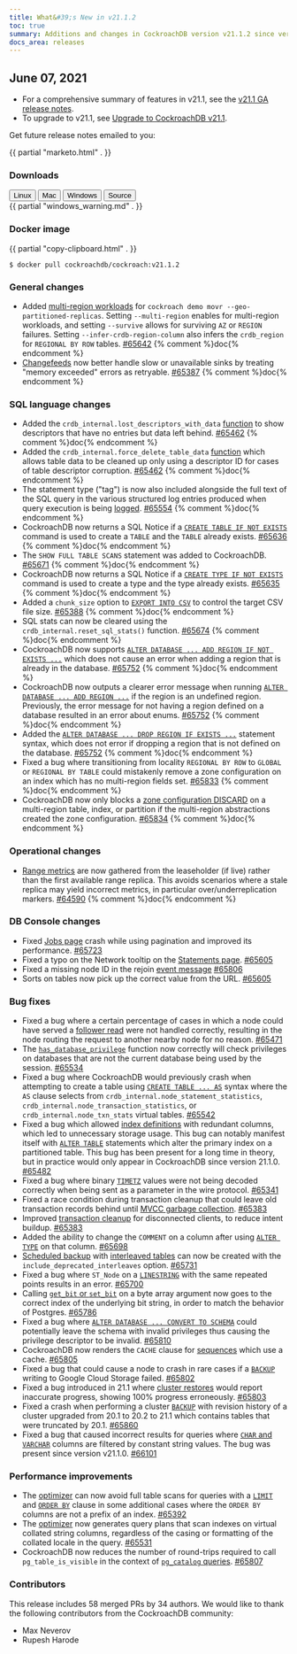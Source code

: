 ```yaml
---
title: What&#39;s New in v21.1.2
toc: true
summary: Additions and changes in CockroachDB version v21.1.2 since version v21.1.1
docs_area: releases 
---
```


## June 07, 2021

- For a comprehensive summary of features in v21.1, see the [v21.1 GA release notes](v21.1.0.html).
- To upgrade to v21.1, see [Upgrade to CockroachDB v21.1](../v21.1/upgrade-cockroach-version.html).

Get future release notes emailed to you:

{{ partial "marketo.html" . }}

### Downloads

<div id="os-tabs" class="filters clearfix">
    <a href="https://binaries.cockroachdb.com/cockroach-v21.1.2.linux-amd64.tgz"><button id="linux" class="filter-button" data-scope="linux" data-eventcategory="linux-binary-release-notes">Linux</button></a>
    <a href="https://binaries.cockroachdb.com/cockroach-v21.1.2.darwin-10.9-amd64.tgz"><button id="mac" class="filter-button" data-scope="mac" data-eventcategory="mac-binary-release-notes">Mac</button></a>
    <a href="https://binaries.cockroachdb.com/cockroach-v21.1.2.windows-6.2-amd64.zip"><button id="windows" class="filter-button" data-scope="windows" data-eventcategory="windows-binary-release-notes">Windows</button></a>
    <a href="https://binaries.cockroachdb.com/cockroach-v21.1.2.src.tgz"><button id="source" class="filter-button" data-scope="source" data-eventcategory="source-release-notes">Source</button></a>
</div>

<section class="filter-content" data-scope="windows">
{{ partial "windows_warning.md" . }}
</section>

### Docker image

{{ partial "copy-clipboard.html" . }}
~~~shell
$ docker pull cockroachdb/cockroach:v21.1.2
~~~

### General changes

- Added [multi-region workloads](../v21.1/multi-region-overview.html) for `cockroach demo movr --geo-partitioned-replicas`. Setting `--multi-region` enables for multi-region workloads, and setting `--survive` allows for surviving `AZ` or `REGION` failures. Setting `--infer-crdb-region-column` also infers the `crdb_region` for `REGIONAL BY ROW` tables. [#65642][#65642] {% comment %}doc{% endcomment %}
- [Changefeeds](../v21.1/create-changefeed.html) now better handle slow or unavailable sinks by treating "memory exceeded" errors as retryable. [#65387][#65387] {% comment %}doc{% endcomment %}

### SQL language changes

- Added the `crdb_internal.lost_descriptors_with_data` [function](../v21.1/functions-and-operators.html) to show descriptors that have no entries but data left behind. [#65462][#65462] {% comment %}doc{% endcomment %}
- Added the `crdb_internal.force_delete_table_data` [function](../v21.1/functions-and-operators.html) which allows table data to be cleaned up only using a descriptor ID for cases of table descriptor corruption. [#65462][#65462] {% comment %}doc{% endcomment %}
- The statement type ("tag") is now also included alongside the full text of the SQL query in the various structured log entries produced when query execution is being [logged](../v21.1/logging-overview.html). [#65554][#65554] {% comment %}doc{% endcomment %}
- CockroachDB now returns a SQL Notice if a [`CREATE TABLE IF NOT EXISTS`](../v21.1/create-table.html) command is used to create a `TABLE` and the `TABLE` already exists. [#65636][#65636] {% comment %}doc{% endcomment %}
- The `SHOW FULL TABLE SCANS` statement was added to CockroachDB. [#65671][#65671] {% comment %}doc{% endcomment %}
- CockroachDB now returns a SQL Notice if a [`CREATE TYPE IF NOT EXISTS`](../v21.1/create-type.html) command is used to create a type and the type already exists. [#65635][#65635] {% comment %}doc{% endcomment %}
- Added a `chunk_size` option to [`EXPORT INTO CSV`](../v21.1/export.html) to control the target CSV file size. [#65388][#65388] {% comment %}doc{% endcomment %}
- SQL stats can now be cleared using the `crdb_internal.reset_sql_stats()` function. [#65674][#65674] {% comment %}doc{% endcomment %}
- CockroachDB now supports [`ALTER DATABASE ... ADD REGION IF NOT EXISTS ...`](../v21.1/add-region.html) which does not cause an error when adding a region that is already in the database. [#65752][#65752] {% comment %}doc{% endcomment %}
- CockroachDB now outputs a clearer error message when running [`ALTER DATABASE ... ADD REGION ...`](../v21.1/add-region.html) if the region is an undefined region. Previously, the error message for not having a region defined on a database resulted in an error about enums. [#65752][#65752] {% comment %}doc{% endcomment %}
- Added the [`ALTER DATABASE ... DROP REGION IF EXISTS ...`](../v21.1/drop-region.html) statement syntax, which does not error if dropping a region that is not defined on the database. [#65752][#65752] {% comment %}doc{% endcomment %}
- Fixed a bug where transitioning from locality `REGIONAL BY ROW` to `GLOBAL` or `REGIONAL BY TABLE` could mistakenly remove a zone configuration on an index which has no multi-region fields set. [#65833][#65833] {% comment %}doc{% endcomment %}
- CockroachDB now only blocks a [zone configuration DISCARD](../v21.1/configure-zone.html) on a multi-region table, index, or partition if the multi-region abstractions created the zone configuration. [#65834][#65834] {% comment %}doc{% endcomment %}

### Operational changes

- [Range metrics](../v21.1/ui-replication-dashboard.html) are now gathered from the leaseholder (if live) rather than the first available range replica. This avoids scenarios where a stale replica may yield incorrect metrics, in particular over/underreplication markers. [#64590][#64590] {% comment %}doc{% endcomment %}

### DB Console changes

- Fixed [Jobs page](../v21.1/ui-jobs-page.html) crash while using pagination and improved its performance. [#65723][#65723]
- Fixed a typo on the Network tooltip on the [Statements page](../v21.1/ui-statements-page.html). [#65605][#65605]
- Fixed a missing node ID in the rejoin [event message](../v21.1/ui-runtime-dashboard.html#events-panel) [#65806][#65806]
- Sorts on tables now pick up the correct value from the URL. [#65605][#65605]

### Bug fixes

- Fixed a bug where a certain percentage of cases in which a node could have served a [follower read](../v21.1/follower-reads.html) were not handled correctly, resulting in the node routing the request to another nearby node for no reason. [#65471][#65471]
- The [`has_database_privilege`](../v21.1/functions-and-operators.html) function now correctly will check privileges on databases that are not the current database being used by the session. [#65534][#65534]
- Fixed a bug where CockroachDB would previously crash when attempting to create a table using [`CREATE TABLE ... AS`](../v21.1/create-table-as.html) syntax where the `AS` clause selects from `crdb_internal.node_statement_statistics`, `crdb_internal.node_transaction_statistics`, or `crdb_internal.node_txn_stats` virtual tables. [#65542][#65542]
- Fixed a bug which allowed [index definitions](../v21.1/indexes.html) with redundant columns, which led to unnecessary storage usage. This bug can notably manifest itself with [`ALTER TABLE`](../v21.1/alter-table.html) statements which alter the primary index on a partitioned table. This bug has been present for a long time in theory, but in practice would only appear in CockroachDB since version 21.1.0. [#65482][#65482]
- Fixed a bug where binary [`TIMETZ`](../v21.1/time.html) values were not being decoded correctly when being sent as a parameter in the wire protocol. [#65341][#65341]
- Fixed a race condition during transaction cleanup that could leave old transaction records behind until [MVCC garbage collection](../v21.1/architecture/storage-layer.html#mvcc). [#65383][#65383]
- Improved [transaction cleanup](../v21.1/architecture/transaction-layer.html) for disconnected clients, to reduce intent buildup. [#65383][#65383]
- Added the ability to change the `COMMENT` on a column after using [`ALTER TYPE`](../v21.1/alter-type.html) on that column. [#65698][#65698]
- [Scheduled backup](../v21.1/create-schedule-for-backup.html) with [interleaved tables](../v21.1/interleave-in-parent.html) can now be created with the `include_deprecated_interleaves` option. [#65731][#65731]
- Fixed a bug where `ST_Node` on a [`LINESTRING`](../v21.1/linestring.html) with the same repeated points results in an error. [#65700][#65700]
- Calling [`get_bit` or `set_bit`](../v21.1/functions-and-operators.html) on a byte array argument now goes to the correct index of the underlying bit string, in order to match the behavior of Postgres. [#65786][#65786]
- Fixed a bug where [`ALTER DATABASE ... CONVERT TO SCHEMA`](../v21.1/convert-to-schema.html) could potentially leave the schema with invalid privileges thus causing the privilege descriptor to be invalid. [#65810][#65810]
- CockroachDB now renders the `CACHE` clause for [sequences](../v21.1/create-sequence.html) which use a cache. [#65805][#65805]
- Fixed a bug that could cause a node to crash in rare cases if a [`BACKUP`](../v21.1/backup.html) writing to Google Cloud Storage failed. [#65802][#65802]
- Fixed a bug introduced in 21.1 where [cluster restores](../v21.1/restore.html) would report inaccurate progress, showing 100% progress erroneously. [#65803][#65803]
- Fixed a crash when performing a cluster [`BACKUP`](../v21.1/backup.html) with revision history of a cluster upgraded from 20.1 to 20.2 to 21.1 which contains tables that were truncated by 20.1. [#65860][#65860]
- Fixed a bug that caused incorrect results for queries where [`CHAR` and `VARCHAR`](../v21.1/string.html#related-types) columns are filtered by constant string values. The bug was present since version v21.1.0. [#66101][#66101]

### Performance improvements

- The [optimizer](../v21.1/cost-based-optimizer.html) can now avoid full table scans for queries with a [`LIMIT`](../v21.1/limit-offset.html) and [`ORDER BY`](../v21.1/order-by.html) clause in some additional cases where the `ORDER BY` columns are not a prefix of an index. [#65392][#65392]
- The [optimizer](../v21.1/cost-based-optimizer.html) now generates query plans that scan indexes on virtual collated string columns, regardless of the casing or formatting of the collated locale in the query. [#65531][#65531]
- CockroachDB now reduces the number of round-trips required to call `pg_table_is_visible` in the context of [`pg_catalog` queries](../v21.1/pg-catalog.html). [#65807][#65807]

### Contributors

This release includes 58 merged PRs by 34 authors.
We would like to thank the following contributors from the CockroachDB community:

- Max Neverov
- Rupesh Harode

[#64590]: https://github.com/cockroachdb/cockroach/pull/64590
[#65341]: https://github.com/cockroachdb/cockroach/pull/65341
[#65383]: https://github.com/cockroachdb/cockroach/pull/65383
[#65387]: https://github.com/cockroachdb/cockroach/pull/65387
[#65388]: https://github.com/cockroachdb/cockroach/pull/65388
[#65392]: https://github.com/cockroachdb/cockroach/pull/65392
[#65462]: https://github.com/cockroachdb/cockroach/pull/65462
[#65471]: https://github.com/cockroachdb/cockroach/pull/65471
[#65482]: https://github.com/cockroachdb/cockroach/pull/65482
[#65531]: https://github.com/cockroachdb/cockroach/pull/65531
[#65534]: https://github.com/cockroachdb/cockroach/pull/65534
[#65542]: https://github.com/cockroachdb/cockroach/pull/65542
[#65554]: https://github.com/cockroachdb/cockroach/pull/65554
[#65605]: https://github.com/cockroachdb/cockroach/pull/65605
[#65635]: https://github.com/cockroachdb/cockroach/pull/65635
[#65636]: https://github.com/cockroachdb/cockroach/pull/65636
[#65642]: https://github.com/cockroachdb/cockroach/pull/65642
[#65671]: https://github.com/cockroachdb/cockroach/pull/65671
[#65674]: https://github.com/cockroachdb/cockroach/pull/65674
[#65698]: https://github.com/cockroachdb/cockroach/pull/65698
[#65700]: https://github.com/cockroachdb/cockroach/pull/65700
[#65723]: https://github.com/cockroachdb/cockroach/pull/65723
[#65731]: https://github.com/cockroachdb/cockroach/pull/65731
[#65752]: https://github.com/cockroachdb/cockroach/pull/65752
[#65786]: https://github.com/cockroachdb/cockroach/pull/65786
[#65802]: https://github.com/cockroachdb/cockroach/pull/65802
[#65803]: https://github.com/cockroachdb/cockroach/pull/65803
[#65805]: https://github.com/cockroachdb/cockroach/pull/65805
[#65806]: https://github.com/cockroachdb/cockroach/pull/65806
[#65807]: https://github.com/cockroachdb/cockroach/pull/65807
[#65810]: https://github.com/cockroachdb/cockroach/pull/65810
[#65833]: https://github.com/cockroachdb/cockroach/pull/65833
[#65834]: https://github.com/cockroachdb/cockroach/pull/65834
[#65860]: https://github.com/cockroachdb/cockroach/pull/65860
[#66101]: https://github.com/cockroachdb/cockroach/pull/66101
